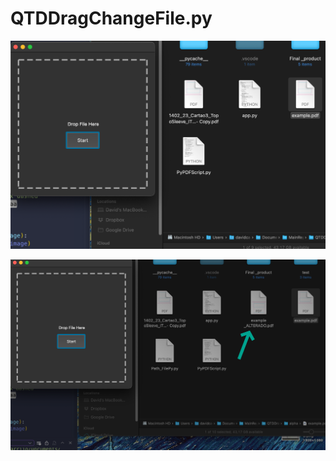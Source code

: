 # QTDDragChangeFile.py

![1694408126162](image/README/1694408126162.png)

![1694408084997](image/README/1694408084997.png)
